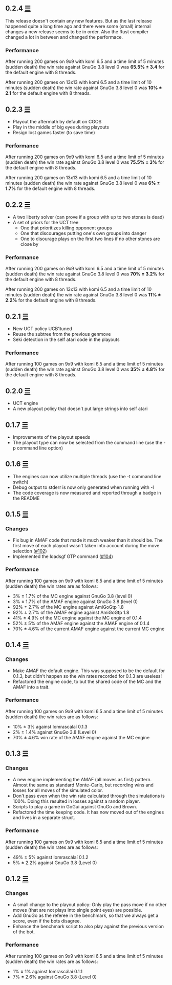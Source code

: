 ## 0.2.4 [☰](https://github.com/ujh/iomrascalai/compare/0.2.3...0.2.4)

This release doesn't contain any new features. But as the last release
happened quite a long time ago and there were some (small) internal
changes a new release seems to be in order. Also the Rust compiler
changed a lot in between and changed the performace.

### Performance

After running 200 games on 9x9 with komi 6.5 and a time limit of 5
minutes (sudden death) the win rate against GnuGo 3.8 level 0 was
**65.5% ± 3.4** for the default engine with 8 threads.

After running 200 games on 13x13 with komi 6.5 and a time limit of 10
minutes (sudden death) the win rate against GnuGo 3.8 level 0 was
**10% ± 2.1** for the default engine with 8 threads.

## 0.2.3 [☰](https://github.com/ujh/iomrascalai/compare/0.2.2...0.2.3)

* Playout the aftermath by default on CGOS
* Play in the middle of big eyes during playouts
* Resign lost games faster (to save time)

### Performance

After running 200 games on 9x9 with komi 6.5 and a time limit of 5
minutes (sudden death) the win rate against GnuGo 3.8 level 0 was **75.5%
± 3%** for the default engine with 8 threads.

After running 200 games on 13x13 with komi 6.5 and a time limit of 10
minutes (sudden death) the win rate against GnuGo 3.8 level 0 was **6%
± 1.7%** for the default engine with 8 threads.

## 0.2.2 [☰](https://github.com/ujh/iomrascalai/compare/0.2.1...0.2.2)

* A two liberty solver (can prove if a group with up to two stones is
  dead)
* A set of priors for the UCT tree
  * One that prioritizes killing opponent groups
  * One that discourages putting one's own groups into danger
  * One to disourage plays on the first two lines if no other stones
    are close by

### Performance

After running 200 games on 9x9 with komi 6.5 and a time limit of 5
minutes (sudden death) the win rate against GnuGo 3.8 level 0 was **70%
± 3.2%** for the default engine with 8 threads.

After running 200 games on 13x13 with komi 6.5 and a time limit of 10
minutes (sudden death) the win rate against GnuGo 3.8 level 0 was **11%
± 2.2%** for the default engine with 8 threads.


## 0.2.1 [☰](https://github.com/ujh/iomrascalai/compare/0.2.0...0.2.1)

* New UCT policy UCB1tuned
* Reuse the subtree from the previous genmove
* Seki detection in the self atari code in the playouts

### Performance

After running 100 games on 9x9 with komi 6.5 and a time limit of 5
minutes (sudden death) the win rate against GnuGo 3.8 level 0 was **35%
± 4.8%** for the default engine with 8 threads.

## 0.2.0 [☰](https://github.com/ujh/iomrascalai/compare/0.1.7...0.2.0)

* UCT engine
* A new playout policy that doesn't put large strings into self atari

## 0.1.7 [☰](https://github.com/ujh/iomrascalai/compare/0.1.6...0.1.7)

* Improvements of the playout speeds
* The playout type can now be selected from the command line (use the
  -p command line option)

## 0.1.6 [☰](https://github.com/ujh/iomrascalai/compare/0.1.5...0.1.6)

* The engines can now utilize multiple threads (use the -t command
  line switch)
* Debug output to stderr is now only generated when running with -l
* The code coverage is now measured and reported through a badge in
  the README

## 0.1.5 [☰](https://github.com/ujh/iomrascalai/compare/0.1.4...0.1.5)

### Changes

* Fix bug in AMAF code that made it much weaker than it should be. The
  first move of each playout wasn't taken into account during the move
  selection ([#102](https://github.com/ujh/iomrascalai/pull/102))
* Implemented the loadsgf GTP command ([#104](https://github.com/ujh/iomrascalai/pull/104))

### Performance

After running 100 games on 9x9 with komi 6.5 and a time limit of 5
minutes (sudden death) the win rates are as follows:

* 3% ± 1.7% of the MC engine against GnuGo 3.8 (level 0)
* 3% ± 1.7% of the AMAF engine against GnuGo 3.8 (level 0)
* 92% ± 2.7% of the MC engine against AmiGoGtp 1.8
* 92% ± 2.7% of the AMAF engine against AmiGoGtp 1.8
* 41% ± 4.9% of the MC engine against the MC engine of 0.1.4
* 52% ± 5% of the AMAF engine against the AMAF engine of 0.1.4
* 70% ± 4.6% of the current AMAF engine against the current MC engine

## 0.1.4 [☰](https://github.com/ujh/iomrascalai/compare/0.1.3...0.1.4)

### Changes

* Make AMAF the default engine. This was supposed to be the default
  for 0.1.3, but didn't happen so the win rates recorded for 0.1.3 are
  useless!
* Refactored the engine code, to but the shared code of the MC and the
  AMAF into a trait.

### Performance

After running 100 games on 9x9 with komi 6.5 and a time limit of 5
minutes (sudden death) the win rates are as follows:

* 10% ± 3% against Iomrascálaí 0.1.3
* 2% ± 1.4% against GnuGo 3.8 (Level 0)
* 70% ± 4.6% win rate of the AMAF engine against the MC engine

## 0.1.3 [☰](https://github.com/ujh/iomrascalai/compare/0.1.2...0.1.3)

### Changes

* A new engine implementing the AMAF (all moves as first) pattern.
  Almost the same as standard Monte-Carlo, but recording wins and
  losses for all moves of the simulated color.
* Don't pass even when the win rate calculated through the simulations
  is 100%. Doing this resulted in losses against a random player.
* Scripts to play a game in GoGui against GnuGo and Brown.
* Refactored the time keeping code. It has now moved out of the
  engines and lives in a separate struct.

### Performance

After running 100 games on 9x9 with komi 6.5 and a time limit of 5
minutes (sudden death) the win rates are as follows:

* 49% ± 5% against Iomrascálaí 0.1.2
* 5% ± 2.2% against GnuGo 3.8 (Level 0)

## 0.1.2 [☰](https://github.com/ujh/iomrascalai/compare/0.1.1...0.1.2)

### Changes

* A small change to the playout policy: Only play the pass move if no
  other moves (that are not plays into single point eyes) are
  possible.
* Add GnuGo as the referee in the benchmark, so that we always get a
  score, even if the bots disagree.
* Enhance the benchmark script to also play against the previous
  version of the bot.

### Performance

After running 100 games on 9x9 with komi 6.5 and a time limit of 5
minutes (sudden death) the win rates are as follows:

* 1% ± 1% against Iomrascálaí 0.1.1
* 7% ± 2.6% against GnuGo 3.8 (Level 0)
